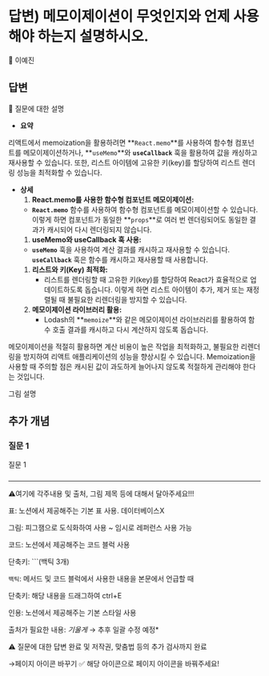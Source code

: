 # 답변) 메모이제이션이 무엇인지와 언제 사용해야 하는지 설명하시오.

<aside>
💫 이예진

</aside>

## 답변

<aside>
📌 질문에 대한 설명

</aside>

- **요약**

리액트에서 memoization을 활용하려면 **`React.memo`**를 사용하여 함수형 컴포넌트를 메모이제이션하거나, **`useMemo`**와 **`useCallback`** 훅을 활용하여 값을 캐싱하고 재사용할 수 있습니다. 또한, 리스트 아이템에 고유한 키(key)를 할당하여 리스트 렌더링 성능을 최적화할 수 있습니다.

- **상세**
    1. **React.memo를 사용한 함수형 컴포넌트 메모이제이션:**
    - **`React.memo`** 함수를 사용하여 함수형 컴포넌트를 메모이제이션할 수 있습니다. 이렇게 하면 컴포넌트가 동일한 **`props`**로 여러 번 렌더링되어도 동일한 결과가 캐시되어 다시 렌더링되지 않습니다.
    1. **useMemo와 useCallback 훅 사용:**
    - **`useMemo`** 훅을 사용하여 계산 결과를 캐시하고 재사용할 수 있습니다. **`useCallback`** 훅은 함수를 캐시하고 재사용할 때 사용합니다.
    1. **리스트와 키(Key) 최적화:**
        - 리스트를 렌더링할 때 고유한 키(key)를 할당하여 React가 효율적으로 업데이트하도록 돕습니다. 이렇게 하면 리스트 아이템이 추가, 제거 또는 재정렬될 때 불필요한 리렌더링을 방지할 수 있습니다.
    2. **메모이제이션 라이브러리 활용:**
        - Lodash의 **`memoize`**와 같은 메모이제이션 라이브러리를 활용하여 함수 호출 결과를 캐시하고 다시 계산하지 않도록 돕습니다.

메모이제이션을 적절히 활용하면 계산 비용이 높은 작업을 최적화하고, 불필요한 리렌더링을 방지하여 리액트 애플리케이션의 성능을 향상시킬 수 있습니다. Memoization을 사용할 때 주의할 점은 캐시된 값이 과도하게 늘어나지 않도록 적절하게 관리해야 한다는 것입니다.

그림 설명

## 추가 개념

### 질문 1

질문 1

### 

---

⚠️여기에 각주내용 및 출처, 그림 제목 등에 대해서 달아주세요!!!

표: 노션에서 제공해주는 기본 표 사용. 데이터베이스X

그림: 피그잼으로 도식화하여 사용 ~ 임시로 레퍼런스 사용 가능

코드: 노션에서 제공해주는 코드 블럭 사용 

단축키: ```(백틱 3개)

`백틱`: 메서드 및 코드 블럭에서 사용한 내용을 본문에서 언급할 때 

단축키: 해당 내용을 드래그하여 ctrl+E

인용: 노션에서 제공해주는 기본 스타일 사용

출처가 필요한 내용: *기울게* → 추후 일괄 수정 예정*

⚠️ 질문에 대한 답변 완료 및 저작권, 맞춤법 등의 추가 검사까지 완료

→페이지 아이콘 바꾸기 ✅ 해당 아이콘으로 페이지 아이콘을 바꿔주세요!